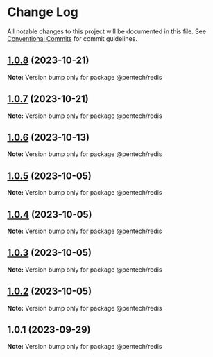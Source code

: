 # Change Log

All notable changes to this project will be documented in this file.
See [Conventional Commits](https://conventionalcommits.org) for commit guidelines.

## [1.0.8](https://github.com/nvqh01/pentech/compare/@pentech/redis@1.0.7...@pentech/redis@1.0.8) (2023-10-21)

**Note:** Version bump only for package @pentech/redis

## [1.0.7](https://github.com/nvqh01/pentech/compare/@pentech/redis@1.0.6...@pentech/redis@1.0.7) (2023-10-21)

**Note:** Version bump only for package @pentech/redis

## [1.0.6](https://github.com/nvqh01/pentech/compare/@pentech/redis@1.0.5...@pentech/redis@1.0.6) (2023-10-13)

**Note:** Version bump only for package @pentech/redis

## [1.0.5](https://github.com/nvqh01/pentech/compare/@pentech/redis@1.0.4...@pentech/redis@1.0.5) (2023-10-05)

**Note:** Version bump only for package @pentech/redis

## [1.0.4](https://github.com/nvqh01/pentech/compare/@pentech/redis@1.0.3...@pentech/redis@1.0.4) (2023-10-05)

**Note:** Version bump only for package @pentech/redis

## [1.0.3](https://github.com/nvqh01/pentech/compare/@pentech/redis@1.0.2...@pentech/redis@1.0.3) (2023-10-05)

**Note:** Version bump only for package @pentech/redis

## [1.0.2](https://github.com/nvqh01/pentech/compare/@pentech/redis@1.0.1...@pentech/redis@1.0.2) (2023-10-05)

**Note:** Version bump only for package @pentech/redis

## 1.0.1 (2023-09-29)

**Note:** Version bump only for package @pentech/redis
